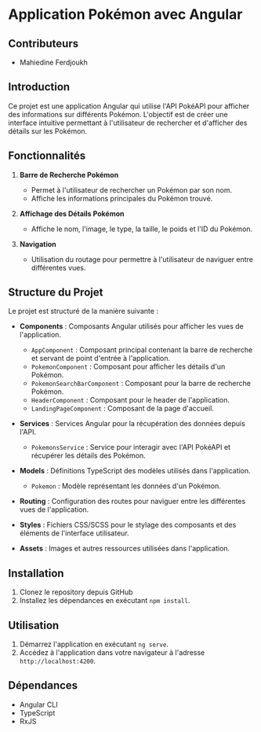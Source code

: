 # Application Pokémon avec Angular

## Contributeurs

- Mahiedine Ferdjoukh

## Introduction

Ce projet est une application Angular qui utilise l'API PokéAPI pour afficher des informations sur différents Pokémon. L'objectif est de créer une interface intuitive permettant à l'utilisateur de rechercher et d'afficher des détails sur les Pokémon.

## Fonctionnalités

1. **Barre de Recherche Pokémon**
   - Permet à l'utilisateur de rechercher un Pokémon par son nom.
   - Affiche les informations principales du Pokémon trouvé.

2. **Affichage des Détails Pokémon**
   - Affiche le nom, l'image, le type, la taille, le poids et l'ID du Pokémon.

3. **Navigation**
   - Utilisation du routage pour permettre à l'utilisateur de naviguer entre différentes vues.

## Structure du Projet

Le projet est structuré de la manière suivante :

- **Components** : Composants Angular utilisés pour afficher les vues de l'application.
  - `AppComponent` : Composant principal contenant la barre de recherche et servant de point d'entrée à l'application.
  - `PokemonComponent` : Composant pour afficher les détails d'un Pokémon.
  - `PokemonSearchBarComponent` : Composant pour la barre de recherche Pokémon.
  - `HeaderComponent` : Composant pour le header de l'application.
  - `LandingPageComponent` : Composant de la page d'accueil.    

- **Services** : Services Angular pour la récupération des données depuis l'API.
  - `PokemonsService` : Service pour interagir avec l'API PokéAPI et récupérer les détails des Pokémon.

- **Models** : Définitions TypeScript des modèles utilisés dans l'application.
  - `Pokemon` : Modèle représentant les données d'un Pokémon.

- **Routing** : Configuration des routes pour naviguer entre les différentes vues de l'application.

- **Styles** : Fichiers CSS/SCSS pour le stylage des composants et des éléments de l'interface utilisateur.

- **Assets** : Images et autres ressources utilisées dans l'application.

## Installation

1. Clonez le repository depuis GitHub
2. Installez les dépendances en exécutant `npm install`.

## Utilisation

1. Démarrez l'application en exécutant `ng serve`.
2. Accédez à l'application dans votre navigateur à l'adresse `http://localhost:4200`.

## Dépendances

- Angular CLI
- TypeScript 
- RxJS 




